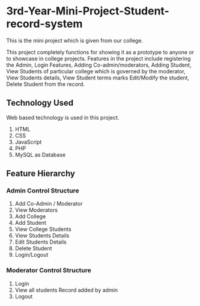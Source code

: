 # 3rd-Year-Mini-Project-Student-record-system
This is the mini project which is given from our college. 

This project completely functions for showing it as a prototype to anyone or to showcase in college projects. Features in the project include registering the Admin, Login Features, Adding Co-admin/moderators, Adding Student, View Students of particular college which is governed by the moderator, View Students details, View Student terms marks  Edit/Modify the student, Delete Student from the record. 

## Technology Used
Web based technology is used in this project.
1. HTML
2. CSS
3. JavaScript
4. PHP
5. MySQL as Database 

## Feature Hierarchy

### Admin Control  Structure
1. Add Co-Admin / Moderator
2. View Moderators
3. Add College
4. Add Student
5. View College Students
6. View Students Details
7. Edit Students Details
8. Delete Student
9. Login/Logout

### Moderator Control Structure
1. Login
2. View all students Record added by admin
3. Logout 